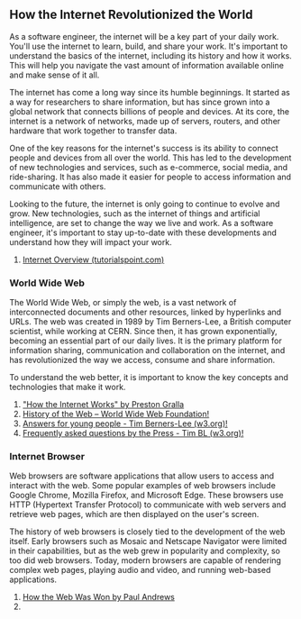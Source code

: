 ## How the Internet Revolutionized the World

As a software engineer, the internet will be a key part of your daily work. You'll use the internet to learn, build, and share your work. It's important to understand the basics of the internet, including its history and how it works. This will help you navigate the vast amount of information available online and make sense of it all.

The internet has come a long way since its humble beginnings. It started as a way for researchers to share information, but has since grown into a global network that connects billions of people and devices. At its core, the internet is a network of networks, made up of servers, routers, and other hardware that work together to transfer data.

One of the key reasons for the internet's success is its ability to connect people and devices from all over the world. This has led to the development of new technologies and services, such as e-commerce, social media, and ride-sharing. It has also made it easier for people to access information and communicate with others.

Looking to the future, the internet is only going to continue to evolve and grow. New technologies, such as the internet of things and artificial intelligence, are set to change the way we live and work. As a software engineer, it's important to stay up-to-date with these developments and understand how they will impact your work.

1. [Internet Overview (tutorialspoint.com)](https://www.tutorialspoint.com/internet_technologies/internet_overview.htm)

### World Wide Web

The World Wide Web, or simply the web, is a vast network of interconnected documents and other resources, linked by hyperlinks and URLs.  The web was created in 1989 by Tim Berners-Lee, a British computer scientist, while working at CERN. Since then, it has grown exponentially, becoming an essential part of our daily lives. It is the primary platform for information sharing, communication and collaboration on the internet, and has revolutionized the way we access, consume and share information.

To understand the web better, it is important to know the key concepts and technologies that make it work.

1. ["How the Internet Works" by Preston Gralla](https://www.goodreads.com/book/show/580909.How_the_Internet_Works?ac=1&from_search=true&qid=MypZzMepAa&rank=2)
2. [History of the Web – World Wide Web Foundation!](https://webfoundation.org/about/vision/history-of-the-web/)
3. [Answers for young people - Tim Berners-Lee (w3.org)!](https://www.w3.org/People/Berners-Lee/Kids.html)
4. [Frequently asked questions by the Press - Tim BL (w3.org)!](https://www.w3.org/People/Berners-Lee/FAQ.html)

### Internet Browser

Web browsers are software applications that allow users to access and interact with the web. Some popular examples of web browsers include Google Chrome, Mozilla Firefox, and Microsoft Edge. These browsers use HTTP (Hypertext Transfer Protocol) to communicate with web servers and retrieve web pages, which are then displayed on the user's screen.

The history of web browsers is closely tied to the development of the web itself. Early browsers such as Mosaic and Netscape Navigator were limited in their capabilities, but as the web grew in popularity and complexity, so too did web browsers. Today, modern browsers are capable of rendering complex web pages, playing audio and video, and running web-based applications.

1. [How the Web Was Won by Paul Andrews](https://www.goodreads.com/book/show/41627.How_the_Web_Was_Won?from_search=true&from_srp=true&qid=X4odZxTi9T&rank=3)
2. 
